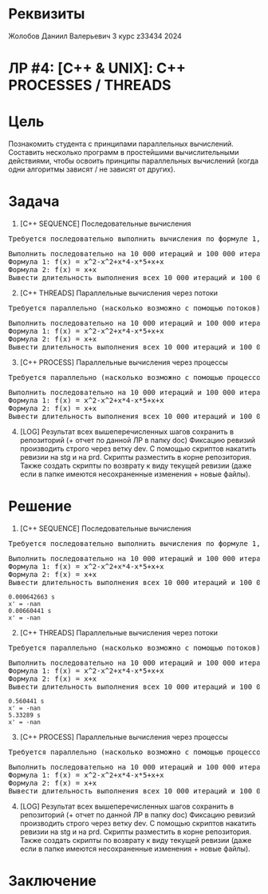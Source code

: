 # Реквизиты
Жолобов Даниил Валерьевич
3 курс
z33434
2024

# ЛР #4: [C++ & UNIX]: C++ PROCESSES / THREADS

# Цель

Познакомить студента с принципами параллельных вычислений. Составить несколько программ в простейшими вычислительными действиями, чтобы освоить принципы параллельных вычислений (когда одни алгоритмы зависят / не зависят от других).

# Задача

1. [С++ SEQUENCE] Последовательные вычисления

<pre>
Требуется последовательно выполнить вычисления по формуле 1, вычисления по формуле 2, после чего выполнить вычисления по формуле 3, которые выглядят следующим образом: результат вычислений 1 + результат вычислений 2 – результат вычислений 1
</pre>

<pre>
Выполнить последовательно на 10 000 итераций и 100 000 итераций
Формула 1: f(x) = x^2-x^2+x*4-x*5+x+x
Формула 2: f(x) = x+x
Вывести длительность выполнения всех 10 000 итераций и 100 000 итераций в сек
</pre>

2. [C++ THREADS] Параллельные вычисления через потоки

<pre>
Требуется параллельно (насколько возможно с помощью потоков) выполнить вычисления по формуле 1, вычисления по формуле 2, после чего выполнить вычисления по формуле 3, которые выглядят следующим образом: результат вычислений 1 + результат вычислений 2 – результат вычислений 1
</pre>

<pre>
Выполнить последовательно на 10 000 итераций и 100 000 итераций
Формула 1: f(x) = x^2-x^2+x*4-x*5+x+x
Формула 2: f(x) = x+x
Вывести длительность выполнения всех 10 000 итераций и 100 000 итераций в сек. в разбивке по шагам вычислений 1, 2 и 3
</pre>

3. [C++ PROCESS] Параллельные вычисления через процессы

<pre>
Требуется параллельно (насколько возможно с помощью процессов) выполнить вычисления по формуле 1, вычисления по формуле 2, после чего выполнить вычисления по формуле 3, которые выглядят следующим образом: результат вычислений 1 + результат вычислений 2 – результат вычислений 1
</pre>

<pre>
Выполнить последовательно на 10 000 итераций и 100 000 итераций
Формула 1: f(x) = x^2-x^2+x*4-x*5+x+x
Формула 2: f(x) = x+x
Вывести длительность выполнения всех 10 000 итераций и 100 000 итераций в сек. в разбивке по шагам вычислений 1, 2 и 3
</pre>

4. [LOG] Результат всех вышеперечисленных шагов сохранить в репозиторий (+ отчет по данной ЛР в папку doc)
Фиксацию ревизий производить строго через ветку dev. С помощью скриптов накатить ревизии на stg и на prd. Скрипты разместить в корне репозитория. Также создать скрипты по возврату к виду текущей ревизии (даже если в папке имеются несохраненные изменения + новые файлы).

# Решение

1. [С++ SEQUENCE] Последовательные вычисления

<pre>
Требуется последовательно выполнить вычисления по формуле 1, вычисления по формуле 2, после чего выполнить вычисления по формуле 3, которые выглядят следующим образом: результат вычислений 1 + результат вычислений 2 – результат вычислений 1
</pre>

<pre>
Выполнить последовательно на 10 000 итераций и 100 000 итераций
Формула 1: f(x) = x^2-x^2+x*4-x*5+x+x
Формула 2: f(x) = x+x
Вывести длительность выполнения всех 10 000 итераций и 100 000 итераций в сек
</pre>

```
0.000642663 s
x' = -nan
0.00660441 s
x' = -nan
```

2. [C++ THREADS] Параллельные вычисления через потоки

<pre>
Требуется параллельно (насколько возможно с помощью потоков) выполнить вычисления по формуле 1, вычисления по формуле 2, после чего выполнить вычисления по формуле 3, которые выглядят следующим образом: результат вычислений 1 + результат вычислений 2 – результат вычислений 1
</pre>

<pre>
Выполнить последовательно на 10 000 итераций и 100 000 итераций
Формула 1: f(x) = x^2-x^2+x*4-x*5+x+x
Формула 2: f(x) = x+x
Вывести длительность выполнения всех 10 000 итераций и 100 000 итераций в сек. в разбивке по шагам вычислений 1, 2 и 3
</pre>

```
0.560441 s
x' = -nan
5.33289 s
x' = -nan
```

3. [C++ PROCESS] Параллельные вычисления через процессы

<pre>
Требуется параллельно (насколько возможно с помощью процессов) выполнить вычисления по формуле 1, вычисления по формуле 2, после чего выполнить вычисления по формуле 3, которые выглядят следующим образом: результат вычислений 1 + результат вычислений 2 – результат вычислений 1
</pre>

<pre>
Выполнить последовательно на 10 000 итераций и 100 000 итераций
Формула 1: f(x) = x^2-x^2+x*4-x*5+x+x
Формула 2: f(x) = x+x
Вывести длительность выполнения всех 10 000 итераций и 100 000 итераций в сек. в разбивке по шагам вычислений 1, 2 и 3
</pre>

4. [LOG] Результат всех вышеперечисленных шагов сохранить в репозиторий (+ отчет по данной ЛР в папку doc)
Фиксацию ревизий производить строго через ветку dev. С помощью скриптов накатить ревизии на stg и на prd. Скрипты разместить в корне репозитория. Также создать скрипты по возврату к виду текущей ревизии (даже если в папке имеются несохраненные изменения + новые файлы).
# Заключение

